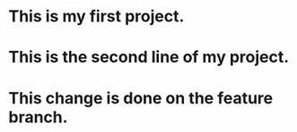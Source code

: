 # This is my first project.
# This is the second line of my project.
# This change is done on the feature branch. 